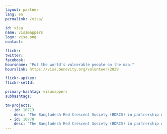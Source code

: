 ```yaml
---
layout: partner
lang: en
permalink: /visa/

id: visa
name: visamappers
logo: visa.png
contact:

flickr:
twitter:
facebook:
hoursname: "Put the world’s vulnerable people on the map."
hourslink: https://visa.benevity.org/volunteer/2029

flickr-apikey:
flickr-setId:

primary-hashtag: visamappers
subhashtags:

tm-projects:
  - id: 10713
    desc: "The Bangladesh Red Crescent Society (BDRCS) in partnership with the German Red Cross, Red Cross Red Crescent  Climate Centre, Department of Disaster Management and Flood Forecasting Warning Centre are implementing a project aimed at enabling communities prepare for the impacts of floods."   
  - id: 10770
    desc: "The Bangladesh Red Crescent Society (BDRCS) in partnership with the German Red Cross, Red Cross Red Crescent  Climate Centre, Department of Disaster Management and Flood Forecasting Warning Centre are implementing a project aimed at enabling communities prepare for the impacts of floods."   
---
```

